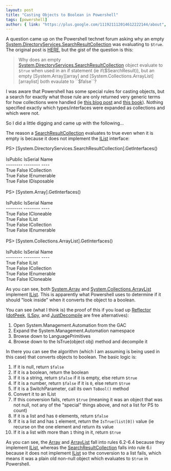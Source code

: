 ```yaml
---
layout: post
title: "Casting Objects to Boolean in Powershell"
tags: [powershell]
author: { link: "https://plus.google.com/111921112014612222144/about", name: Chris Duck }
---
```

A question came up on the Powershell technet forum asking why an empty [System.DirectoryServices.SearchResultCollection][collection] was evaluating to ``$true``.  The original post is [HERE][question], but the gist of the question is this:

> Why does an empty [System.DirectoryServices.SearchResultCollection][collection] object evaluate to ``$true`` when used in an if statement (ie if($SearchResult)), but an empty [System.Array][array] and [System.Collections.ArrayList][arraylist] both evaulate to ``$false``?

I was aware that Powershell has some special rules for casting objects, but a search for exactly what those rule are only returned very generic terms for how collections were handled (ie [this blog post][cookbook] and [this book][googlebook]).  Nothing specified exactly which types/interfaces were expanded as collections and which were not.

So I did a little digging and came up with the following...

The reason a [SearchResultCollection][collection] evaluates to true even when it is empty is because it does not implement the [IList][] interface:</p>

<div class="poshconsole">PS&gt; [System.DirectoryServices.SearchResultCollection].GetInterfaces()<br />
<br />
IsPublic IsSerial Name<br />
-------- -------- ----<br />
True     False    ICollection<br />
True     False    IEnumerable<br />
True     False    IDisposable<br />
<br />
PS&gt; [System.Array].GetInterfaces()<br />
<br />
IsPublic IsSerial Name<br />
-------- -------- ----<br />
True     False    ICloneable<br />
True     False    IList<br />
True     False    ICollection<br />
True     False    IEnumerable<br />
<br />
PS&gt; [System.Collections.ArrayList].GetInterfaces()<br />
<br />
IsPublic IsSerial Name<br />
-------- -------- ----<br />
True     False    IList<br />
True     False    ICollection<br />
True     False    IEnumerable<br />
True     False    ICloneable<br />
</div>

As you can see, both [System.Array][array] and [System.Collections.ArrayList][arraylist] implement [IList][]. This is apparently what Powershell uses to determine if it should "look inside" when it converts the object to a boolean.

You can see (what I think is) the proof of this if you load up [Reflector][] ([dotPeek][], [ILSpy][], and [JustDecompile][] are free alternatives):

1. Open System.Management.Automation from the GAC
2. Expand the System.Management.Automation namespace
3. Browse down to LanguagePrimitives
4. Browse down to the IsTrue(object obj) method and decompile it

In there you can see the algorithm (which I am assuming is being used in this case) that converts objects to boolean. The basic logic is:

1. If it is null, return ``$false``
2. If it is a boolean, return the boolean
3. If it is a string, return ``$false`` if it is empty, else return ``$true``
4. If it is a number, return ``$false`` if it is ``0``, else return ``$true``
5. If it is a SwitchParameter, call its own ``ToBool()`` method
6. Convert it to an IList
  1. If this conversion fails, return ``$true`` (meaning it was an object that was not null, not any of the "special" things above, and not a list for PS to count)
  2. If it is a list and has ``0`` elements, return ``$false``
  3. If it is a list and has ``1`` element, return the ``IsTrue(list[0])`` value (ie recurse on the one element and return its value
  4. If it is a list with more than ``1`` thing in it, return ``$true``


As you can see, the [Array][] and [ArrayList][] fall into rules 6.2-6.4 because they implement [IList][], whereas the [SearchResultCollection][collection] falls into rule 6.i because it does not implement [IList][] so the conversion to a list fails, which means it was a plain old non-null object which evaluates to ``$true`` in Powershell.

[collection]: http://msdn.microsoft.com/en-us/library/system.directoryservices.searchresultcollection.aspx
[question]: http://social.technet.microsoft.com/Forums/en-US/winserverpowershell/thread/44128f6f-3263-4263-a9cb-f855d84ee5b7#4bed26db-b865-45ec-afce-2c0c40c661b4
[array]: http://msdn.microsoft.com/en-us/library/system.array.aspx
[arraylist]: http://msdn.microsoft.com/en-us/library/system.collections.arraylist.aspx
[cookbook]: http://www.pavleck.net/powershell-cookbook/apa.html#booleans
[googlebook]: http://books.google.com/books?id=wVYl6UKeb4wC&pg=PA41&lpg=PA41&dq=powershell+rules+for+cast+to+bool&source=bl&ots=lOt-HD8Adv&sig=WO-GvpUuRdGXFkg8RO52pIvZYxc&hl=en&sa=X&ei=MjckT6rOHabMsQLU5vGMAg&ved=0CGoQ6AEwCQ#v=onepage&q=powershell%20rules%20for%20cast%20to%20bool&f=false
[ilist]: http://msdn.microsoft.com/en-us/library/system.collections.ilist.aspx
[reflector]: http://www.reflector.net/
[dotpeek]: http://www.jetbrains.com/decompiler/
[ilspy]: http://wiki.sharpdevelop.net/ilspy.ashx
[justdecompile]: http://www.telerik.com/products/decompiler.aspx